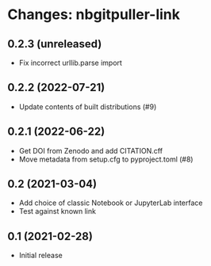 Changes: nbgitpuller-link
=========================

0.2.3 (unreleased)
------------------

- Fix incorrect urllib.parse import


0.2.2 (2022-07-21)
------------------

- Update contents of built distributions (#9)


0.2.1 (2022-06-22)
------------------

- Get DOI from Zenodo and add CITATION.cff
- Move metadata from setup.cfg to pyproject.toml (#8)


0.2 (2021-03-04)
----------------

- Add choice of classic Notebook or JupyterLab interface
- Test against known link


0.1 (2021-02-28)
----------------

- Initial release
